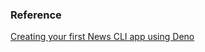 ### Reference 

[Creating your first News CLI app using Deno](https://medium.com/javascript-in-plain-english/creating-your-first-news-cli-app-using-deno-e1470398c627)